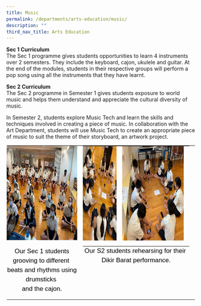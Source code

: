 ```yaml
---
title: Music
permalink: /departments/arts-education/music/
description: ""
third_nav_title: Arts Education
---
```

**Sec 1 Curriculum** <br>
The Sec 1 programme gives students opportunities to learn 4 instruments over 2 semesters. They include the keyboard, cajon, ukulele and guitar. At the end of the modules, students in their respective groups will perform a pop song using all the instruments that they have learnt.

  

**Sec 2 Curriculum** <br>
The Sec 2 programme in Semester 1 gives students exposure to world music and helps them understand and appreciate the cultural diversity of music.

  

In Semester 2, students explore Music Tech and learn the skills and techniques involved in creating a piece of music. In collaboration with the Art Department, students will use Music Tech to create an appropriate piece of music to suit the theme of their storyboard, an artwork project.

  

<table style="margin: auto; outline: 0px; padding: 0px; border-collapse: collapse; clear: both; border: 1px solid transparent; table-layout: fixed;" class="ive_eobj_center ives_tab_kosong"><tbody style="margin: 0px; outline: 0px; padding: 0px;"><tr style="margin: 0px; outline: 0px; padding: 0px;"><td style="margin: 0px; outline: 0px; padding: 0px 15px 15px 0px; vertical-align: top;"><img style="margin: auto; outline: 0px; padding: 0px; border: none; max-width: 100%; clear: both; display: block; width: 334px; height: 251px;" class="ive_eobj_center" alt="Music Pic 1.jpg" width="100%" src="/images/Music%20Pic%201.jpeg"><div style="margin: 0px; outline: 0px; padding: 18px 0px 0px; line-height: 24.99px; color: rgb(0, 0, 0); font-family: Helvetica, sans-serif; font-size: 17px; font-weight: 400; text-align: center;">Our Sec 1 students grooving to different&nbsp;</div><div style="margin: 0px; outline: 0px; padding: 0px; line-height: 24.99px; color: rgb(0, 0, 0); font-family: Helvetica, sans-serif; font-size: 17px; font-weight: 400; text-align: center;">beats&nbsp;<span style="margin: 0px; outline: 0px; padding: 0px; background-color: initial;">and rhythms using drumsticks&nbsp;</span></div><div style="margin: 0px; outline: 0px; padding: 0px; line-height: 24.99px; color: rgb(0, 0, 0); font-family: Helvetica, sans-serif; font-size: 17px; font-weight: 400; text-align: center;"><span style="margin: 0px; outline: 0px; padding: 0px; background-color: initial;">and the cajon.</span></div></td><td style="margin: 0px; outline: 0px; padding: 0px 15px 15px 0px; vertical-align: top;"><table style="margin: 0px; outline: 0px; padding: 0px; border-collapse: collapse;"><tbody style="margin: 0px; outline: 0px; padding: 0px;"><tr style="margin: 0px; outline: 0px; padding: 0px;"><td style="margin: 0px; outline: 0px; padding: 0px 15px 15px 0px; vertical-align: top;"><img style="margin: auto; outline: 0px; padding: 0px; border: none; max-width: 100%; clear: both; display: block; width: 182px; height: 251px;" class="ive_eobj_center" alt="Music Pic 2.jpg" width="100%" src="/images/Music%20Pic%202.jpeg"></td><td style="margin: 0px; outline: 0px; padding: 0px 15px 15px 0px; vertical-align: top;"><img style="margin: auto; outline: 0px; padding: 0px; border: none; max-width: 100%; clear: both; display: block; width: 334px; height: 251px;" class="ive_eobj_center" alt="Music Pic 3.jpg" width="100%" src="/images/Music%20Pic%203.jpeg"></td></tr></tbody></table><div style="margin: 0px; outline: 0px; padding: 0px; line-height: 24.99px; color: rgb(0, 0, 0); font-family: Helvetica, sans-serif; font-size: 17px; font-weight: 400; text-align: center;">Our S2 students rehearsing for their&nbsp;</div><div style="margin: 0px; outline: 0px; padding: 0px; line-height: 24.99px; color: rgb(0, 0, 0); font-family: Helvetica, sans-serif; font-size: 17px; font-weight: 400; text-align: center;">Dikir Barat performance.</div></td></tr></tbody></table>